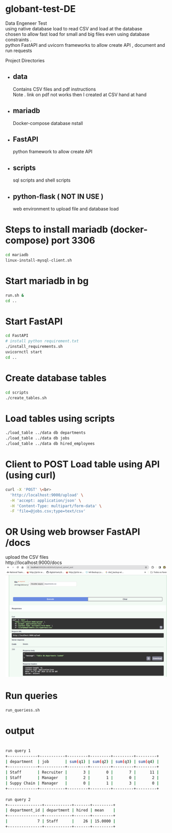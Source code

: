 # globant-test-DE
Data Engeneer Test <br>
using native database load to read CSV and load at the database <br>
chosen to allow fast load for small and big files even using database constraints .<br>
python FastAPI and uvicorn frameworks to allow create API , document and run requests 
 

Project Directories  

- ## data 
   Contains CSV files and pdf instructions <br>
   Note . link on pdf not works then I created at CSV hand at hand 
- ## mariadb 
   Docker-compose database nstall 
- ## FastAPI
   python framework to allow create API  
- ## scripts 
   sql scripts and shell scripts
- ## python-flask  ( NOT IN USE ) 
   web environment to upload file and database load  

# Steps to install mariadb (docker-compose) port 3306 
```bash
cd mariadb
linux-install-mysql-client.sh
```
# Start mariadb in bg
```bash
run.sh &
cd ..
```
# Start FastAPI
```bash
cd FastAPI
# install python requirement.txt 
./install_requirements.sh
uvicornctl start
cd ..
```
# Create database tables
```bash
cd scripts 
./create_tables.sh
```
# Load tables using scripts 
```bash
./load_table ../data db departments
./load_table ../data db jobs
./load_table ../data db hired_employees
```
# Client to POST Load table using API (using curl) 
```bash
curl -X 'POST' \<br>
  'http://localhost:9000/upload' \
  -H 'accept: application/json' \
  -H 'Content-Type: multipart/form-data' \
  -F 'file=@jobs.csv;type=text/csv'
```
# OR Using  web browser FastAPI /docs
upload the CSV files<br>
http://localhost:9000/docs<br>
![screenshot](upload_FastAPI.png)
# Run queries 
```bash
run_queriess.sh
```
# output
```bash

run query 1
+-------------+-----------+---------+---------+---------+---------+
| department  | job       | sum(q1) | sum(q2) | sum(q3) | sum(q4) |
+-------------+-----------+---------+---------+---------+---------+
| Staff       | Recruiter |       3 |       0 |       7 |      11 |
| Staff       | Manager   |       2 |       1 |       0 |       2 |
| Suppy Chain | Manager   |       0 |       1 |       3 |       0 |
+-------------+-----------+---------+---------+---------+---------+

run query 2
+---------------+------------+-------+---------+
| department_id | department | hired | mean    |
+---------------+------------+-------+---------+
|             7 | Staff      |    26 | 15.0000 |
+---------------+------------+-------+---------+
```



